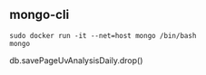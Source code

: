 ## mongo-cli

```
sudo docker run -it --net=host mongo /bin/bash
mongo
```

db.savePageUvAnalysisDaily.drop()
